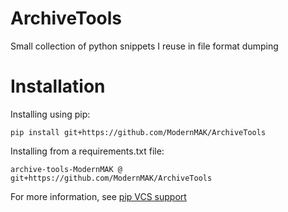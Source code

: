 # ArchiveTools
 Small collection of python snippets I reuse in file format dumping

# Installation
Installing using pip:
```
pip install git+https://github.com/ModernMAK/ArchiveTools
```
Installing from a requirements.txt file:
```
archive-tools-ModernMAK @ git+https://github.com/ModernMAK/ArchiveTools
```
For more information, see [pip VCS support](https://pip.pypa.io/en/stable/topics/vcs-support/#git)
